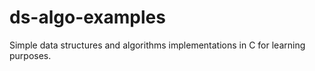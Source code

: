 # ds-algo-examples
 Simple data structures and algorithms implementations in C for learning purposes. 
